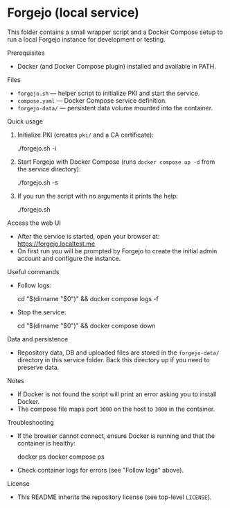 # Forgejo (local service)

This folder contains a small wrapper script and a Docker Compose setup to run a local Forgejo instance for development or testing.

Prerequisites
- Docker (and Docker Compose plugin) installed and available in PATH.

Files
- `forgejo.sh` — helper script to initialize PKI and start the service.
- `compose.yaml` — Docker Compose service definition.
- `forgejo-data/` — persistent data volume mounted into the container.

Quick usage

1. Initialize PKI (creates `pki/` and a CA certificate):

   ./forgejo.sh -i

2. Start Forgejo with Docker Compose (runs `docker compose up -d` from the service directory):

   ./forgejo.sh -s

3. If you run the script with no arguments it prints the help:

   ./forgejo.sh

Access the web UI
- After the service is started, open your browser at: https://forgejo.localtest.me
- On first run you will be prompted by Forgejo to create the initial admin account and configure the instance.

Useful commands
- Follow logs:

  cd "$(dirname "$0")" && docker compose logs -f

- Stop the service:

  cd "$(dirname "$0")" && docker compose down

Data and persistence
- Repository data, DB and uploaded files are stored in the `forgejo-data/` directory in this service folder. Back this directory up if you need to preserve data.

Notes
- If Docker is not found the script will print an error asking you to install Docker.
- The compose file maps port `3000` on the host to `3000` in the container.

Troubleshooting
- If the browser cannot connect, ensure Docker is running and that the container is healthy:

  docker ps
  docker compose ps

- Check container logs for errors (see "Follow logs" above).

License
- This README inherits the repository license (see top-level `LICENSE`).
